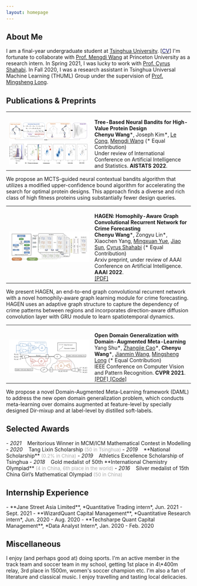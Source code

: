 ```yaml
---
layout: homepage
---
```


<h2><div id="about">About Me</div></h2>

I am a final-year undergraduate student at [Tsinghua University](https://www.tsinghua.edu.cn/en/index.htm). [[<font color="#000066">CV</font>](resume_ChenyuWang.pdf)] I'm fortunate to collaborate with [Prof. Mengdi Wang](https://mwang.princeton.edu/) at Princeton University as a research intern. In Spring 2021, I was lucky to work with [Prof. Cyrus Shahabi](https://viterbi.usc.edu/directory/faculty/Shahabi/Cyrus). In Fall 2020, I was a research assistant in Tsinghua Universal Machine Learning (THUML) Group under the supervision of [Prof. Mingsheng Long](http://ise.thss.tsinghua.edu.cn/~mlong/).

<h2><div id="pub">Publications & Preprints</div></h2>

<table frame=void rules=none>
    <tr>
        <td width="220px">
            <!--左侧内容-->
            <br>
            <img src="1.jpg">
        </td>
        <td>
            <!--右侧内容-->
            <br>
            <b> Tree-Based Neural Bandits for High-Value Protein Design </b>
            <br>
            <b>Chenyu Wang</b>*, Joseph Kim*, <a href="https://profiles.stanford.edu/186687">Le Cong</a>, <a href="https://mwang.princeton.edu/">Mengdi Wang</a> (* Equal Contribution)
            <br>
            Under review of International Conference on Artificial Intelligence and Statistics. <b>AISTATS 2022</b>.
        </td>
    </tr>
</table>

We propose an MCTS-guided neural contextual bandits algorithm that utilizes a modified upper-confidence bound algorithm for accelerating the search for optimal protein designs. This approach finds a diverse and rich class of high fitness proteins using substantially fewer design queries.

<table style="margin-left: auto; margin-right: auto;" frame=void rules=none>
    <tr>
        <td width="220px">
            <!--左侧内容-->
            <br>
            <img src="2.jpg">
        </td>
        <td>
            <!--右侧内容-->
            <br>
            <b> HAGEN: Homophily-Aware Graph Convolutional Recurrent Network for Crime Forecasting </b>
            <br>
            <b>Chenyu Wang</b>*, Zongyu Lin*, Xiaochen Yang, <a href="http://www-scf.usc.edu/~mingxuay/">Mingxuan Yue</a>, <a href="https://caozhangjie.github.io/">Jiao Sun</a>, <a href="https://viterbi.usc.edu/directory/faculty/Shahabi/Cyrus">Cyrus Shahabi</a> (* Equal Contribution)
            <br>
            Arxiv preprint, under review of AAAI Conference on Artificial Intelligence. <b>AAAI 2022</b>.
            <br>
            <a href="https://arxiv.org/pdf/2109.12846.pdf"> [PDF] </a>
        </td>
    </tr>
</table>

We present HAGEN, an end-to-end graph convolutional recurrent network with a novel homophily-aware graph learning module for crime forecasting. HAGEN uses an adaptive graph structure to capture the dependency of crime patterns between regions and incorporates direction-aware diffusion convolution layer with GRU module to learn spatiotemporal dynamics.

<table style="margin-left: auto; margin-right: auto;" frame=void rules=none>
    <tr>
        <td width="220px">
            <!--左侧内容-->
            <br>
            <img src="3.jpg">
        </td>
        <td>
            <!--右侧内容-->
            <br>
            <b> Open Domain Generalization with Domain-Augmented Meta-Learning </b>
            <br>
            Yang Shu*, <a href="https://caozhangjie.github.io/">Zhangjie Cao</a>*, <b>Chenyu Wang</b>*, <a href="https://www.thss.tsinghua.edu.cn/publish/soften/3131/2010/20101219100058471372347/20101219100058471372347_.html">Jianmin Wang</a>, <a href="http://ise.thss.tsinghua.edu.cn/~mlong/">Mingsheng Long</a> (* Equal Contribution)
            <br>
            IEEE Conference on Computer Vision and Pattern Recognition. <b>CVPR 2021</b>.
            <br>
            <a href="https://arxiv.org/pdf/2104.03620.pdf"> [PDF] </a> <a href="https://github.com/thuml/OpenDG-DAML"> [Code] </a>
        </td>
    </tr>
</table>

We propose a novel Domain-Augmented Meta-Learning framework (DAML) to address the new open domain generalization problem, which conducts meta-learning over domains augmented at feature-level by specially designed Dir-mixup and at label-level by distilled soft-labels.

<h2><div id="award">Selected Awards</div></h2>
- <i>2021</i> &nbsp;&nbsp; Meritorious Winner in MCM/ICM Mathematical Contest in Modelling
- <i>2020</i> &nbsp;&nbsp; Tang Lixin Scholarship <font size="2" color="#A8A8A8">(50 in Tsinghua)</font>
- <i>2019</i> &nbsp;&nbsp; **National Scholarship** <font size="2" color="#A8A8A8">(0.2% in China)</font>
- <i>2019</i> &nbsp;&nbsp; Athletics Excellence Scholarship of Tsinghua
- <i>2018</i> &nbsp;&nbsp; Gold medalist of 50th **International Chemistry Olympiad** <font size="2" color="#A8A8A8">(4 in China, 6th place in the world)</font>
- <i>2016</i> &nbsp;&nbsp; Silver medalist of 15th China Girl’s Mathematical Olympiad <font size="2" color="#A8A8A8">(50 in China)</font>
  
<h2><div id="intern">Internship Experience</div></h2>
- **Jane Street Asia Limited**, *Quantitative Trading intern*, Jun. 2021 - Sept. 2021
- **WizardQuant Capital Management**, *Quantitative Research intern*, Jun. 2020 - Aug. 2020
- **Techsharpe Quant Capital Management**, *Data Analyst Intern*, Jan. 2020 - Feb. 2020

<h2><div id="other">Miscellaneous</div></h2>
I enjoy (and perhaps good at) doing sports. I'm an active member in the track team and soccer team in my school, getting 1st place in 4\*400m relay, 3rd place in 1500m, women's soccer champion etc. I'm also a fan of literature and classical music. I enjoy travelling and tasting local delicacies. 
